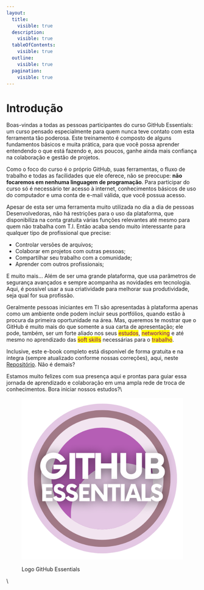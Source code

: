 ```yaml
---
layout:
  title:
    visible: true
  description:
    visible: true
  tableOfContents:
    visible: true
  outline:
    visible: true
  pagination:
    visible: true
---
```


# Introdução

Boas-vindas a todas as pessoas participantes do curso GitHub Essentials: um curso pensado especialmente para quem nunca teve contato com esta ferramenta tão poderosa. Este treinamento é composto de alguns fundamentos básicos e muita prática, para que você possa aprender entendendo o que está fazendo e, aos poucos, ganhe ainda mais confiança na colaboração e gestão de projetos.&#x20;



Como o foco do curso é o próprio GitHub, suas ferramentas, o fluxo de trabalho e todas as facilidades que ele oferece, não se preocupe:  **não focaremos em nenhuma linguagem de programação**. Para participar do curso só é necessário ter acesso à internet, conhecimentos básicos de uso do computador e uma conta de e-mail válida, que você possua acesso.&#x20;



Apesar de esta ser uma ferramenta muito utilizada no dia a dia de pessoas Desenvolvedoras, não há restrições para o uso da plataforma, que disponibiliza na conta gratuita várias funções relevantes até mesmo para quem não trabalha com T.I. Então acaba sendo muito interessante para qualquer tipo de profissional que precise:

* Controlar versões de arquivos;
* Colaborar em projetos com outras pessoas;
* Compartilhar seu trabalho com a comunidade;
* Aprender com outros profissionais;

E muito mais... Além de ser uma grande plataforma, que usa parâmetros de segurança avançados e sempre acompanha as novidades em tecnologia. Aqui, é possível usar a sua criatividade para melhorar sua produtividade, seja qual for sua profissão. &#x20;



Geralmente pessoas iniciantes em TI são apresentadas à plataforma apenas como um ambiente onde podem incluir seus portfólios, quando estão à procura da primeira oportunidade na área. Mas, queremos te mostrar que o GitHub é muito mais do que somente a sua carta de apresentação; ele pode, também, ser um forte aliado nos seus <mark style="color:purple;">estudos</mark>, <mark style="color:purple;">networking</mark> e até mesmo no aprendizado das <mark style="color:purple;">soft skills</mark> necessárias para o <mark style="color:purple;">trabalho</mark>.



Inclusive, este e-book completo está disponível de forma gratuita e na íntegra (sempre atualizado conforme nossas correções), aqui, neste[ Repositório](https://github.com/cumbucadev/github-essentials). Não é demais?



Estamos muito felizes com sua presença aqui e prontas para guiar essa jornada de aprendizado e colaboração em uma ampla rede de troca de conhecimentos. Bora iniciar nossos estudos?\


<figure><img src="../.gitbook/assets/GH Essentials.png" alt="Um emblema circular com tons concêntricos de roxo e o texto &#x22;GITHUB ESSENTIALS&#x22; em letras brancas em negrito."><figcaption><p>Logo GitHub Essentials</p></figcaption></figure>



\

